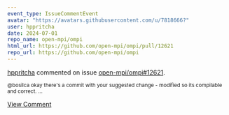 ```yaml
---
event_type: IssueCommentEvent
avatar: "https://avatars.githubusercontent.com/u/7818666?"
user: hppritcha
date: 2024-07-01
repo_name: open-mpi/ompi
html_url: https://github.com/open-mpi/ompi/pull/12621
repo_url: https://github.com/open-mpi/ompi
---
```


<a href='https://github.com/hppritcha' target='_blank'>hppritcha</a> commented on issue <a href='https://github.com/open-mpi/ompi/pull/12621' target='_blank'>open-mpi/ompi#12621</a>.

<small>@bosilca okay there's a commit with your suggested change - modified so its compilable and correct....</small>

<a href='https://github.com/open-mpi/ompi/pull/12621' target='_blank'>View Comment</a>
